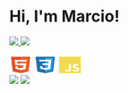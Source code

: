 # Hi, I'm Marcio!

<div>
  <a href="https://github.com/MarcioSouzaTI/github-readme-stats">
  <img aling="center" height="180" src="https://github-readme-stats.vercel.app/api?username=MarcioSouzaTI&repo=github-readme-stats"/>
  </a>
   <a href="https://github.com/MarcioSouzaTI/convoychat">
  <img aling="center" height="180" src="https://github-readme-stats.vercel.app/api/top-langs/?username=MarcioSouzaTI&repo=convoychat"/> 
  </a>
</div>
  
<div style="display: inline_block"><br>
  <img align"center" alt="Marcio-HTML" height="30" width="40" src="https://raw.githubusercontent.com/devicons/devicon/master/icons/html5/html5-original.svg">
  <img align"center" alt="Marcio-CSS" height="30" width="40" src="https://raw.githubusercontent.com/devicons/devicon/master/icons/css3/css3-original.svg">
  <img align"center" alt="Marcio-Js" height="30" width="40" src="https://raw.githubusercontent.com/devicons/devicon/master/icons/javascript/javascript-plain.svg">
</div>

<div>
<a href="https://instagram.com/marcio.g.desouza/"><img src="https://img.shields.io/badge/-Instagram-%23E4405F?style=for-the-badge&logo=instagram&logoColor=white"></a>
<a href="https://www.linkedin.com/in/marcioggonzaga/"><img src="https://img.shields.io/badge/-LinkedIn-%230077B5?style=for-the-badge&logo=linkedin&logoColor=white"></a>   
</div>
<!--
**MarcioSouzaTI/MarcioSouzaTI** is a ✨ _special_ ✨ repository because its `README.md` (this file) appears on your GitHub profile.

Here are some ideas to get you started:

- 🔭 I’m currently working on ...
- 🌱 I’m currently learning ...
- 👯 I’m looking to collaborate on ...
- 🤔 I’m looking for help with ...
- 💬 Ask me about ...
- 📫 How to reach me: ...
- 😄 Pronouns: ...
- ⚡ Fun fact: ...
-->
